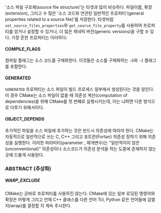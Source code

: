 
'소스 파일 구조체(source file structure)'는 타겟과 많이 비슷하다. 파일이름, 확장(extension), 그리고 수 많은 '소스 코드와 연관된 일반적인 프로퍼티'(general properties related to a source file)'를 저장한다. 타겟처럼 `set_source_files_properties`와 `get_source_file_property`를 사용하여 프로퍼티를 얻거나 설정할 수 있거나, 더 많은 제네릭 버전(generic versions)을 구할 수 있다. 가장 흔한 프로퍼티는 이러하다:


#### COMPILE_FLAGS

컴파일 플래그는 소스 코드를 구체화한다. 이것들은 소스를 구체화하는 `-D`와 `-I` 플래그를 포함한다.

#### GENERATED

`GENERATED` 프로퍼티는 소스 파일이 빌드 프로세스 일부에서 생성된다는 것을 알린다. 이 경우 CMake는 소스 파일이 없을 때 의존성 계산(computation of dependencies)을 위해 CMake를 첫 번째로 실행시키는데, 이는 냐하면 다른 방식으로 다루기 위해서이다.

#### OBJECT_DEPENDS

추가적인 파일을 소스 파일에 추가하는 것은 반드시 의존성에 따라야 한다. CMake는 자동적으로 일반적으로 쓰는 C, C++ 그리고 포트란(Fortan) 의존성 정하기 위해 의존성을 실행한다.
이러한 파라미터(parameter , 매개변수)는 "일반적이지 않은(unconventional)" 의존성이나 소스코드가 의존성 분석을 하는 도중에 존재하지 않는 곳에 드물게 사용된다.




### ABSTRACT (추상화)

##### WARP_EXCLUDE

CMake는 곧바로 프로퍼티를 사용하진 않는다. CMake에 있는 일부 로딩된 명령어와 확장은 어떻게 그리고 언제 C++ 클래스를 다른 언어 Tcl, Python 같은 언어들에 감쌀지(wrap)를 결정할 지 계속 주시한다.